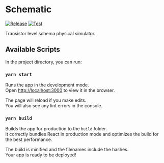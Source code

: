 # Schematic

[![Release](https://github.com/Bacher/schematic/actions/workflows/release.yml/badge.svg)](https://github.com/Bacher/schematic/actions/workflows/release.yml)
[![Test](https://github.com/Bacher/schematic/actions/workflows/test.yml/badge.svg)](https://github.com/Bacher/schematic/actions/workflows/test.yml)

Transistor level schema physical simulator.

## Available Scripts

In the project directory, you can run:

### `yarn start`

Runs the app in the development mode.\
Open [http://localhost:3000](http://localhost:3000) to view it in the browser.

The page will reload if you make edits.\
You will also see any lint errors in the console.

### `yarn build`

Builds the app for production to the `build` folder.\
It correctly bundles React in production mode and optimizes the build for the best performance.

The build is minified and the filenames include the hashes.\
Your app is ready to be deployed!
